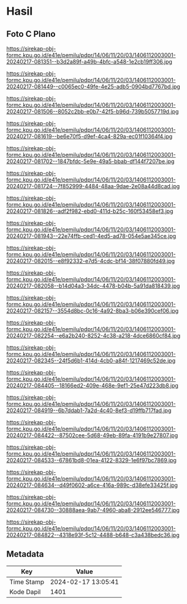 # Hasil

## Foto C Plano

https://sirekap-obj-formc.kpu.go.id/e41e/pemilu/pdpr/14/06/11/20/03/1406112003001-20240217-081351--b3d2a89f-a49b-4bfc-a548-1e2cb19ff306.jpg

https://sirekap-obj-formc.kpu.go.id/e41e/pemilu/pdpr/14/06/11/20/03/1406112003001-20240217-081449--c0065ec0-49fe-4e25-adb5-0904bd7767bd.jpg

https://sirekap-obj-formc.kpu.go.id/e41e/pemilu/pdpr/14/06/11/20/03/1406112003001-20240217-081506--8052c2bb-e0b7-42f5-b96d-739b5057719d.jpg

https://sirekap-obj-formc.kpu.go.id/e41e/pemilu/pdpr/14/06/11/20/03/1406112003001-20240217-081619--be6e70f5-d9ef-4ca4-829a-ec01f10364f4.jpg

https://sirekap-obj-formc.kpu.go.id/e41e/pemilu/pdpr/14/06/11/20/03/1406112003001-20240217-081702--1847bfdc-5e9e-49a5-bbab-df144f7207be.jpg

https://sirekap-obj-formc.kpu.go.id/e41e/pemilu/pdpr/14/06/11/20/03/1406112003001-20240217-081724--7f852999-4484-48aa-9dae-2e08a44d8cad.jpg

https://sirekap-obj-formc.kpu.go.id/e41e/pemilu/pdpr/14/06/11/20/03/1406112003001-20240217-081826--adf2f982-ebd0-411d-b25c-160f53458ef3.jpg

https://sirekap-obj-formc.kpu.go.id/e41e/pemilu/pdpr/14/06/11/20/03/1406112003001-20240217-081943--22e74ffb-ced1-4ed5-ad78-054e5ae345ce.jpg

https://sirekap-obj-formc.kpu.go.id/e41e/pemilu/pdpr/14/06/11/20/03/1406112003001-20240217-082015--e8f92332-e7d5-4cdc-bf14-38f07880fd49.jpg

https://sirekap-obj-formc.kpu.go.id/e41e/pemilu/pdpr/14/06/11/20/03/1406112003001-20240217-082058--b14d04a3-34dc-4478-b04b-5a91da818439.jpg

https://sirekap-obj-formc.kpu.go.id/e41e/pemilu/pdpr/14/06/11/20/03/1406112003001-20240217-082157--3554d8bc-0c16-4a92-8ba3-b06e390cef06.jpg

https://sirekap-obj-formc.kpu.go.id/e41e/pemilu/pdpr/14/06/11/20/03/1406112003001-20240217-082254--e6a2b240-8252-4c38-a218-4dce6860cf84.jpg

https://sirekap-obj-formc.kpu.go.id/e41e/pemilu/pdpr/14/06/11/20/03/1406112003001-20240217-082345--24f5d6b1-414d-4cb0-a84f-1217469c52de.jpg

https://sirekap-obj-formc.kpu.go.id/e41e/pemilu/pdpr/14/06/11/20/03/1406112003001-20240217-084405--18166ed2-409e-468e-9ef1-25e47d223db8.jpg

https://sirekap-obj-formc.kpu.go.id/e41e/pemilu/pdpr/14/06/11/20/03/1406112003001-20240217-084919--6b7ddab1-7a2d-4c40-8ef3-d19ffb717fad.jpg

https://sirekap-obj-formc.kpu.go.id/e41e/pemilu/pdpr/14/06/11/20/03/1406112003001-20240217-084422--87502cee-5d68-49eb-89fa-4191b9e27807.jpg

https://sirekap-obj-formc.kpu.go.id/e41e/pemilu/pdpr/14/06/11/20/03/1406112003001-20240217-084533--67861bd8-01ea-4122-8329-1e6f97bc7869.jpg

https://sirekap-obj-formc.kpu.go.id/e41e/pemilu/pdpr/14/06/11/20/03/1406112003001-20240217-084634--d49f0602-a6ce-416a-989c-d38efe33425f.jpg

https://sirekap-obj-formc.kpu.go.id/e41e/pemilu/pdpr/14/06/11/20/03/1406112003001-20240217-084730--30888aea-9ab7-4960-aba8-2912ee546777.jpg

https://sirekap-obj-formc.kpu.go.id/e41e/pemilu/pdpr/14/06/11/20/03/1406112003001-20240217-084822--4318e93f-5c12-4488-b648-c3a438bedc36.jpg


## Metadata

| Key        | Value               |
| ---------- | ------------------- |
| Time Stamp | 2024-02-17 13:05:41 |
| Kode Dapil | 1401                |



